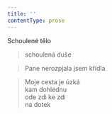 ```yaml
---
title: ''
contentType: prose
---
```


>   

>   

Schoulené tělo

> schoulená duše

> Pane nerozpjala jsem křídla

> Moje cesta je úzká  
> kam dohlédnu  
> ode zdi ke zdi  
> na dotek
